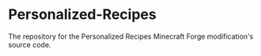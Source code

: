 Personalized-Recipes
====================

The repository for the Personalized Recipes Minecraft Forge modification's source code.
